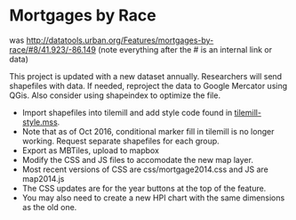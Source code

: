 # Mortgages by Race
was http://datatools.urban.org/Features/mortgages-by-race/#8/41.923/-86.149 (note everything after the # is an internal link or data)

This project is updated with a new dataset annually. 
Researchers will send shapefiles with data.
If needed, reproject the data to Google Mercator using QGis. Also consider using shapeindex to optimize the file.

* Import shapefiles into tilemill and add style code found in [tilemill-style.mss](tilemill-style.mss). 
 * Note that as of Oct 2016, conditional marker fill in tilemill is no longer working. Request separate shapefiles for each group.
* Export as MBTiles, upload to mapbox
* Modify the CSS and JS files to accomodate the new map layer.
* Most recent versions of CSS are css/mortgage2014.css and JS are map2014.js
* The CSS updates are for the year buttons at the top of the feature.
* You may also need to create a new HPI chart with the same dimensions as the old one.
